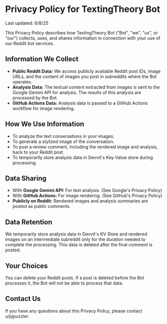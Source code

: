 # Privacy Policy for TextingTheory Bot

Last updated: 6/8/25

This Privacy Policy describes how TextingTheory Bot ("Bot", "we", "us", or "our") collects, uses, and shares information in connection with your use of our Reddit bot services.

## Information We Collect

*   **Public Reddit Data:** We access publicly available Reddit post IDs, image URLs, and the content of images you post in subreddits where the Bot operates.
*   **Analysis Data:** The textual content extracted from images is sent to the Google Gemini API for analysis. The results of this analysis are processed by the Bot.
*   **GitHub Actions Data:** Analysis data is passed to a GitHub Actions workflow for image rendering.

## How We Use Information

*   To analyze the text conversations in your images.
*   To generate a stylized image of the conversation.
*   To post a review comment, including the rendered image and analysis, back to your Reddit post.
*   To temporarily store analysis data in Devvit's Key-Value store during processing.

## Data Sharing

*   With **Google Gemini API:** For text analysis. (See Google's Privacy Policy)
*   With **GitHub Actions:** For image rendering. (See GitHub's Privacy Policy)
*   **Publicly on Reddit:** Rendered images and analysis summaries are posted as public comments.

## Data Retention

We temporarily store analysis data in Devvit's KV Store and rendered images on an intermediate subreddit only for the duration needed to complete the processing. This data is deleted after the final comment is posted.

## Your Choices

You can delete your Reddit posts. If a post is deleted before the Bot processes it, the Bot will not be able to process that data.

## Contact Us

If you have any questions about this Privacy Policy, please contact u/pjpuzzler.
